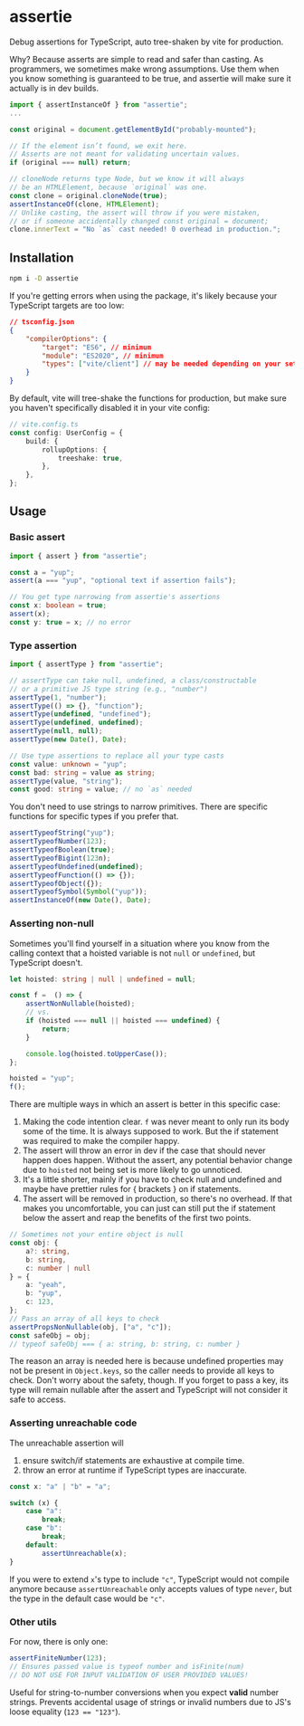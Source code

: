 # assertie

Debug assertions for TypeScript, auto tree-shaken by vite for production.

Why? Because asserts are simple to read and safer than casting. As programmers, we sometimes make wrong assumptions. Use them when you know something is guaranteed to be true, and assertie will make sure it actually is in dev builds.

```ts
import { assertInstanceOf } from "assertie";
...

const original = document.getElementById("probably-mounted");

// If the element isn’t found, we exit here.
// Asserts are not meant for validating uncertain values.
if (original === null) return;

// cloneNode returns type Node, but we know it will always
// be an HTMLElement, because `original` was one.
const clone = original.cloneNode(true);
assertInstanceOf(clone, HTMLElement);
// Unlike casting, the assert will throw if you were mistaken,
// or if someone accidentally changed const original = document;
clone.innerText = "No `as` cast needed! 0 overhead in production.";
```

## Installation

```bash
npm i -D assertie
```

If you're getting errors when using the package, it's likely because your TypeScript targets are too low:

```json
// tsconfig.json
{
    "compilerOptions": {
        "target": "ES6", // minimum
        "module": "ES2020", // minimum
        "types": ["vite/client"] // may be needed depending on your setup
    }
}
```

By default, vite will tree-shake the functions for production, but make sure you haven't specifically disabled it in your vite config:

```ts
// vite.config.ts
const config: UserConfig = {
    build: {
        rollupOptions: {
            treeshake: true,
        },
    },
};
```

## Usage

### Basic assert

```ts
import { assert } from "assertie";

const a = "yup";
assert(a === "yup", "optional text if assertion fails");

// You get type narrowing from assertie's assertions
const x: boolean = true;
assert(x);
const y: true = x; // no error
```

### Type assertion

```ts
import { assertType } from "assertie";

// assertType can take null, undefined, a class/constructable 
// or a primitive JS type string (e.g., "number")
assertType(1, "number");
assertType(() => {}, "function");
assertType(undefined, "undefined");
assertType(undefined, undefined);
assertType(null, null);
assertType(new Date(), Date);

// Use type assertions to replace all your type casts
const value: unknown = "yup";
const bad: string = value as string;
assertType(value, "string");
const good: string = value; // no `as` needed
```

You don't need to use strings to narrow primitives. There are specific functions for specific types if you prefer that.

```ts
assertTypeofString("yup");
assertTypeofNumber(123);
assertTypeofBoolean(true);
assertTypeofBigint(123n);
assertTypeofUndefined(undefined);
assertTypeofFunction(() => {});
assertTypeofObject({});
assertTypeofSymbol(Symbol("yup"));
assertInstanceOf(new Date(), Date);
```

### Asserting non-null

Sometimes you'll find yourself in a situation where you know from the calling context that a hoisted variable is not `null` or `undefined`, but TypeScript doesn't.

```ts
let hoisted: string | null | undefined = null;

const f =  () => {
    assertNonNullable(hoisted);
    // vs.
    if (hoisted === null || hoisted === undefined) {
        return;
    }

    console.log(hoisted.toUpperCase());
};

hoisted = "yup";
f();
```

There are multiple ways in which an assert is better in this specific case:

1. Making the code intention clear. `f` was never meant to only run its body some of the time. It is always supposed to work. But the if statement was required to make the compiler happy.
2. The assert will throw an error in dev if the case that should never happen does happen. Without the assert, any potential behavior change due to `hoisted` not being set is more likely to go unnoticed.
3. It's a little shorter, mainly if you have to check null and undefined and maybe have prettier rules for { brackets } on if statements.
4. The assert will be removed in production, so there's no overhead. If that makes you uncomfortable, you can just can still put the if statement below the assert and reap the benefits of the first two points.

```ts
// Sometimes not your entire object is null
const obj: {
    a?: string,
    b: string,
    c: number | null
} = {
    a: "yeah",
    b: "yup",
    c: 123,
};
// Pass an array of all keys to check
assertPropsNonNullable(obj, ["a", "c"]);
const safeObj = obj;
// typeof safeObj === { a: string, b: string, c: number }
```

The reason an array is needed here is because undefined properties may not be present in `Object.keys`, so the caller needs to provide all keys to check. Don't worry about the safety, though. If you forget to pass a key, its type will remain nullable after the assert and TypeScript will not consider it safe to access.

### Asserting unreachable code

The unreachable assertion will

1. ensure switch/if statements are exhaustive at compile time.
2. throw an error at runtime if TypeScript types are inaccurate.

```ts
const x: "a" | "b" = "a";

switch (x) {
    case "a":
        break;
    case "b":
        break;
    default:
        assertUnreachable(x);
}
```

If you were to extend `x`'s type to include `"c"`, TypeScript would not compile anymore because `assertUnreachable` only accepts values of type `never`, but the type in the default case would be `"c"`.

### Other utils

For now, there is only one:

```ts
assertFiniteNumber(123);
// Ensures passed value is typeof number and isFinite(num)
// DO NOT USE FOR INPUT VALIDATION OF USER PROVIDED VALUES!
```

Useful for string-to-number conversions when you expect **valid** number strings. Prevents accidental usage of strings or invalid numbers due to JS's loose equality (`123 == "123"`).
